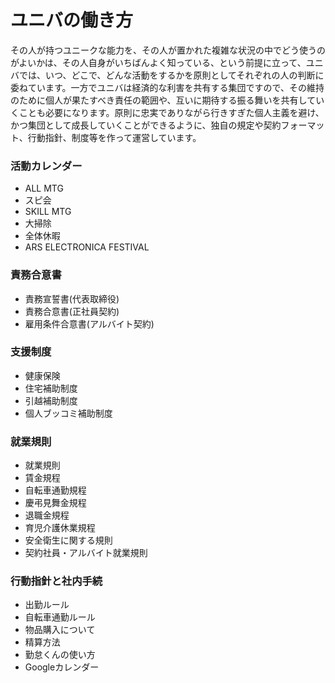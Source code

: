 # ユニバの働き方

その人が持つユニークな能力を、その人が置かれた複雑な状況の中でどう使うのがよいかは、その人自身がいちばんよく知っている、という前提に立って、ユニバでは、いつ、どこで、どんな活動をするかを原則としてそれぞれの人の判断に委ねています。一方でユニバは経済的な利害を共有する集団ですので、その維持のために個人が果たすべき責任の範囲や、互いに期待する振る舞いを共有していくことも必要になります。原則に忠実でありながら行きすぎた個人主義を避け、かつ集団として成長していくことができるように、独自の規定や契約フォーマット、行動指針、制度等を作って運営しています。

### 活動カレンダー
* ALL MTG
* スピ会
* SKILL MTG
* 大掃除
* 全体休暇
* ARS ELECTRONICA FESTIVAL

### 責務合意書
* 責務宣誓書(代表取締役)
* 責務合意書(正社員契約)
* 雇用条件合意書(アルバイト契約)

### 支援制度
* 健康保険
* 住宅補助制度
* 引越補助制度
* 個人ブッコミ補助制度

### 就業規則
* 就業規則
* 賃金規程
* 自転車通勤規程
* 慶弔見舞金規程
* 退職金規程
* 育児介護休業規程
* 安全衛生に関する規則
* 契約社員・アルバイト就業規則

### 行動指針と社内手続
* 出勤ルール
* 自転車通勤ルール
* 物品購入について
* 精算方法
* 勤怠くんの使い方
* Googleカレンダー
